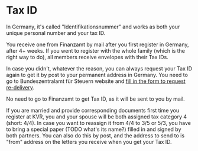 # Tax ID

In Germany, it's called "Identifikationsnummer" and works as both your unique
personal number and your tax ID.

You receive one from Finanzamt by mail after you first register in Germany,
after 4+ weeks. If you went to register with the whole family (which is the
right way to do), all members receive envelopes with their Tax IDs.

In case you didn't, whatever the reason, you can always request your Tax ID
again to get it by post to your permanent address in Germany. You need to go to
Bundeszentralamt für Steuern website and [fill in the form to request
re-delivery](https://www.bzst.de/DE/Steuern_National/Steuerliche_Identifikationsnummer/ID_Eingabeformular/ID_Node.html).

No need to go to Finanzamt to get Tax ID, as it will be sent to you by mail.

If you are married and provide corresponding documents first time you register
at KVR, you and your spouse will be both assigned tax category 4 (short: 4/4).
In case you want to reassign it from 4/4 to 3/5 or 5/3, you have to bring a
special paper (TODO what's its name?) filled in and signed by both partners. You
can also do this by post, and the address to send to is "from" address on the
letters you receive when you get your Tax ID.
